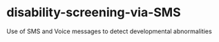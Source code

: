 # disability-screening-via-SMS
Use of SMS and Voice messages to detect developmental abnormalities 
